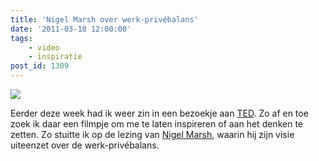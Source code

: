 ```yaml
---
title: 'Nigel Marsh over werk-privébalans'
date: '2011-03-18 12:00:00'
tags:
    - video
    - inspiratie
post_id: 1309
---
```


![](https://www.youtube.com/watch?v=jdpIKXLLYYM)

Eerder deze week had ik weer zin in een bezoekje aan [TED](http://ted.com). Zo af en toe zoek ik daar een filmpje om me te laten inspireren of aan het denken te zetten. Zo stuitte ik op de lezing van [Nigel Marsh](https://nigelmarsh.com/), waarin hij zijn visie uiteenzet over de werk-privébalans.